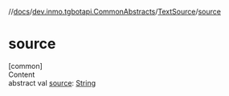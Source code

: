 //[docs](../../../index.md)/[dev.inmo.tgbotapi.CommonAbstracts](../index.md)/[TextSource](index.md)/[source](source.md)



# source  
[common]  
Content  
abstract val [source](source.md): [String](https://kotlinlang.org/api/latest/jvm/stdlib/kotlin/-string/index.html)  



